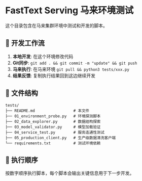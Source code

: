 # FastText Serving 马来环境测试

这个目录包含在马来集群环境中测试和开发的脚本。

## 🔧 开发工作流

1. **本地开发**: 在这个环境修改代码
2. **Git同步**: `git add . && git commit -m "update" && git push`
3. **马来执行**: 在马来环境 `git pull && python3 tests/xxx.py`
4. **结果反馈**: 复制执行结果回到这边继续开发

## 📁 文件结构

```
tests/
├── README.md                 # 本文件
├── 01_environment_probe.py   # 环境探测脚本
├── 02_data_explorer.py       # 数据结构探索
├── 03_model_validator.py     # 模型加载验证
├── 04_service_test.py        # 服务连通性测试
├── 05_production_client.py   # 生产级数据清洗客户端
└── requirements.txt          # 测试环境依赖
```

## 🎯 执行顺序

按数字顺序执行脚本，每个脚本会输出关键信息用于下一步开发。
